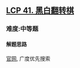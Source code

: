 <h2><a href="https://leetcode.cn/problems/fHi6rV/">LCP 41. 黑白翻转棋</a></h2>
<h3>难度:中等题</h3>
<h4>解题思路</h4>
<p><a href="https://leetcode.cn/problems/fHi6rV/solution/hei-bai-fan-zhuan-qi-by-leetcode-solutio-1gl9/">官网</a>,
广度优先搜索</p>
